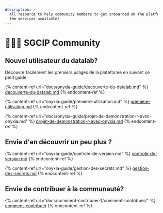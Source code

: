 ```yaml
---
description: >-
  All resource to help community members to get onboarded on the platform and
  the services available!
---
```


# 🧑🤝🧑 SGCIP Community

## Nouvel utilisateur du datalab?

Découvre facilement les premiers usages de la plateforme en suivant ce petit guide.

{% content-ref url="docs/onyxia-guide/decouverte-du-datalab.md" %}
[decouverte-du-datalab.md](docs/onyxia-guide/decouverte-du-datalab.md)
{% endcontent-ref %}

{% content-ref url="onyxia-guide/premiere-utilisation.md" %}
[premiere-utilisation.md](onyxia-guide/premiere-utilisation.md)
{% endcontent-ref %}

{% content-ref url="docs/onyxia-guide/projet-de-demonstration-r-avec-onyxia.md" %}
[projet-de-demonstration-r-avec-onyxia.md](docs/onyxia-guide/projet-de-demonstration-r-avec-onyxia.md)
{% endcontent-ref %}

## Envie d'en découvrir un peu plus ?

{% content-ref url="onyxia-guide/controle-de-version.md" %}
[controle-de-version.md](onyxia-guide/controle-de-version.md)
{% endcontent-ref %}

{% content-ref url="onyxia-guide/gestion-des-secrets.md" %}
[gestion-des-secrets.md](onyxia-guide/gestion-des-secrets.md)
{% endcontent-ref %}

## Envie de contribuer à la communauté?

{% content-ref url="docs/comment-contribuer-1/comment-contribuer/" %}
[comment-contribuer](docs/comment-contribuer-1/comment-contribuer/)
{% endcontent-ref %}
